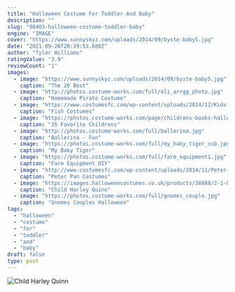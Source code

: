 ```yaml
---
title: "Halloween Costume For Toddler And Baby"
description: ""
slug: "98403-halloween-costume-toddler-baby"
engine: "IMAGE"
cover: "https://www.sunnyskyz.com/uploads/2014/09/byste-baby5.jpg"
date: "2021-09-26T20:39:53.680Z"
author: "Tyler Williams"
ratingValue: "3.9"
reviewCount: "1"
images:
  - image: "https://www.sunnyskyz.com/uploads/2014/09/byste-baby5.jpg"
    caption: "The 26 Best"
  - image: "http://photos.costume-works.com/full/eli_arrgg_photo.jpg"
    caption: "Homemade Pirate Costume"
  - image: "https://www.costumesfc.com/wp-content/uploads/2014/12/Kids-Fish-Costume.jpg"
    caption: "Fish Costumes"
  - image: "https://photos.costume-works.com/page/childrens-books-halloween-costumes.jpg"
    caption: "35 Favorite Childrens"
  - image: "http://photos.costume-works.com/full/ballerina.jpg"
    caption: "Ballerina - Fun"
  - image: "https://photos.costume-works.com/full/my_baby_tiger_cub.jpg"
    caption: "My Baby Tiger"
  - image: "https://photos.costume-works.com/full/farm_equipment1.jpg"
    caption: "Farm Equipment DIY"
  - image: "http://www.costumesfc.com/wp-content/uploads/2014/11/Peter-Pan-Costume-Toddler.jpg"
    caption: "Peter Pan Costumes"
  - image: "https://images.halloweencostumes.co.uk/products/38888/2-1-82617/child-harley-quinn-jumpsuit-costume.jpg"
    caption: "Child Harley Quinn"
  - image: "https://photos.costume-works.com/full/gnomes_couple.jpg"
    caption: "Gnomes Couples Halloween"
tags:
  - "halloween"
  - "costume"
  - "for"
  - "toddler"
  - "and"
  - "baby"
draft: false
type: post
---
```



![Child Harley Quinn](https://images.halloweencostumes.co.uk/products/38888/2-1-82617/child-harley-quinn-jumpsuit-costume.jpg "Child Harley Quinn")


<!--inArticleAds-->

<!--galleryOne-->


<!--inArticleAds-->

<!--galleryTwo-->


<!--galleryThree-->

